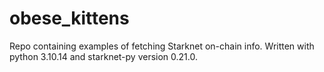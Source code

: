 # obese_kittens

Repo containing examples of fetching Starknet on-chain info. 
Written with python 3.10.14 and starknet-py version 0.21.0.

